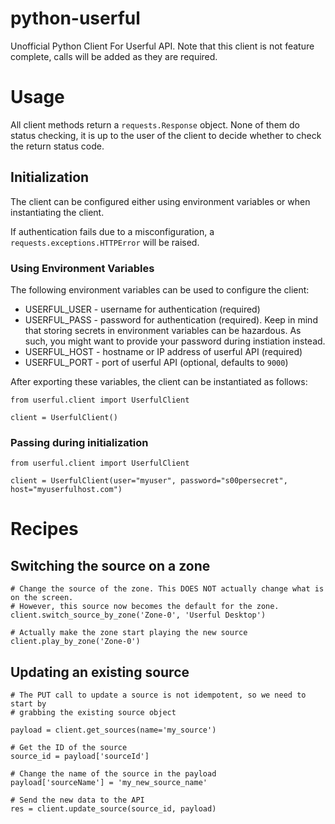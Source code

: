 # python-userful

Unofficial Python Client For Userful API. Note that this client is not feature complete, calls will be
added as they are required.

# Usage

All client methods return a `requests.Response` object. None of them do status checking, it
is up to the user of the client to decide whether to check the return status code.

## Initialization

The client can be configured either using environment variables or when instantiating the client.

If authentication fails due to a misconfiguration, a `requests.exceptions.HTTPError` will be raised.

### Using Environment Variables

The following environment variables can be used to configure the client:

* USERFUL_USER - username for authentication (required)
* USERFUL_PASS - password for authentication (required). Keep in mind that storing secrets in environment
  variables can be hazardous. As such, you might want to provide your password during instiation instead.
* USERFUL_HOST - hostname or IP address of userful API (required)
* USERFUL_PORT - port of userful API (optional, defaults to `9000`)

After exporting these variables, the client can be instantiated as follows:

```
from userful.client import UserfulClient

client = UserfulClient()
```

### Passing during initialization
```
from userful.client import UserfulClient

client = UserfulClient(user="myuser", password="s00persecret", host="myuserfulhost.com")
```

# Recipes

## Switching the source on a zone
```
# Change the source of the zone. This DOES NOT actually change what is on the screen.
# However, this source now becomes the default for the zone.
client.switch_source_by_zone('Zone-0', 'Userful Desktop')

# Actually make the zone start playing the new source
client.play_by_zone('Zone-0')
```

## Updating an existing source
```
# The PUT call to update a source is not idempotent, so we need to start by
# grabbing the existing source object

payload = client.get_sources(name='my_source')

# Get the ID of the source
source_id = payload['sourceId']

# Change the name of the source in the payload
payload['sourceName'] = 'my_new_source_name'

# Send the new data to the API
res = client.update_source(source_id, payload)
```
